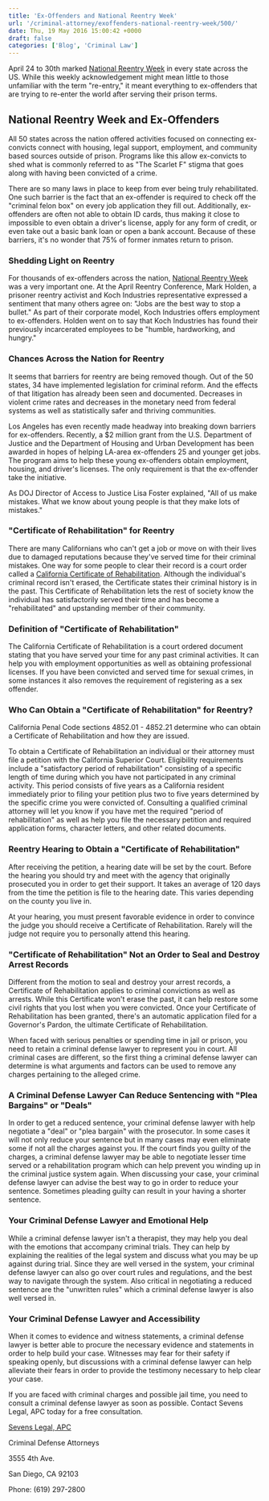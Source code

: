 ```yaml
---
title: 'Ex-Offenders and National Reentry Week'
url: '/criminal-attorney/exoffenders-national-reentry-week/500/'
date: Thu, 19 May 2016 15:00:42 +0000
draft: false
categories: ['Blog', 'Criminal Law']
---
```


April 24 to 30th marked [National Reentry Week](https://www.sevenslegal.com/) in every state across the US. While this weekly acknowledgement might mean little to those unfamiliar with the term "re-entry," it meant everything to ex-offenders that are trying to re-enter the world after serving their prison terms.

National Reentry Week and Ex-Offenders
--------------------------------------

All 50 states across the nation offered activities focused on connecting ex-convicts connect with housing, legal support, employment, and community based sources outside of prison. Programs like this allow ex-convicts to shed what is commonly referred to as "The Scarlet F" stigma that goes along with having been convicted of a crime.

There are so many laws in place to keep from ever being truly rehabilitated. One such barrier is the fact that an ex-offender is required to check off the "criminal felon box" on every job application they fill out. Additionally, ex-offenders are often not able to obtain ID cards, thus making it close to impossible to even obtain a driver's license, apply for any form of credit, or even take out a basic bank loan or open a bank account. Because of these barriers, it's no wonder that 75% of former inmates return to prison.

### Shedding Light on Reentry

For thousands of ex-offenders across the nation, [National Reentry Week](https://www.sevenslegal.com/) was a very important one. At the April Reentry Conference, Mark Holden, a prisoner reentry activist and Koch Industries representative expressed a sentiment that many others agree on: "Jobs are the best way to stop a bullet." As part of their corporate model, Koch Industries offers employment to ex-offenders. Holden went on to say that Koch Industries has found their previously incarcerated employees to be "humble, hardworking, and hungry."

### Chances Across the Nation for Reentry

It seems that barriers for reentry are being removed though. Out of the 50 states, 34 have implemented legislation for criminal reform. And the effects of that litigation has already been seen and documented. Decreases in violent crime rates and decreases in the monetary need from federal systems as well as statistically safer and thriving communities.

Los Angeles has even recently made headway into breaking down barriers for ex-offenders. Recently, a $2 million grant from the U.S. Department of Justice and the Department of Housing and Urban Development has been awarded in hopes of helping LA-area ex-offenders 25 and younger get jobs. The program aims to help these young ex-offenders obtain employment, housing, and driver's licenses. The only requirement is that the ex-offender take the initiative.

As DOJ Director of Access to Justice Lisa Foster explained, "All of us make mistakes. What we know about young people is that they make lots of mistakes."

### "Certificate of Rehabilitation" for Reentry

There are many Californians who can't get a job or move on with their lives due to damaged reputations because they've served time for their criminal mistakes. One way for some people to clear their record is a court order called a [California Certificate of Rehabilitation](https://www.sevenslegal.com/). Although the individual's criminal record isn't erased, the Certificate states their criminal history is in the past. This Certificate of Rehabilitation lets the rest of society know the individual has satisfactorily served their time and has become a "rehabilitated" and upstanding member of their community.

### Definition of "Certificate of Rehabilitation"

The California Certificate of Rehabilitation is a court ordered document stating that you have served your time for any past criminal activities. It can help you with employment opportunities as well as obtaining professional licenses. If you have been convicted and served time for sexual crimes, in some instances it also removes the requirement of registering as a sex offender.

### Who Can Obtain a "Certificate of Rehabilitation" for Reentry?

California Penal Code sections 4852.01 - 4852.21 determine who can obtain a Certificate of Rehabilitation and how they are issued.

To obtain a Certificate of Rehabilitation an individual or their attorney must file a petition with the California Superior Court. Eligibility requirements include a "satisfactory period of rehabilitation" consisting of a specific length of time during which you have not participated in any criminal activity. This period consists of five years as a California resident immediately prior to filing your petition plus two to five years determined by the specific crime you were convicted of. Consulting a qualified criminal attorney will let you know if you have met the required "period of rehabilitation" as well as help you file the necessary petition and required application forms, character letters, and other related documents.

### Reentry Hearing to Obtain a "Certificate of Rehabilitation"

After receiving the petition, a hearing date will be set by the court. Before the hearing you should try and meet with the agency that originally prosecuted you in order to get their support. It takes an average of 120 days from the time the petition is file to the hearing date. This varies depending on the county you live in.

At your hearing, you must present favorable evidence in order to convince the judge you should receive a Certificate of Rehabilitation. Rarely will the judge not require you to personally attend this hearing.

### "Certificate of Rehabilitation" Not an Order to Seal and Destroy Arrest Records

Different from the motion to seal and destroy your arrest records, a Certificate of Rehabilitation applies to criminal convictions as well as arrests. While this Certificate won't erase the past, it can help restore some civil rights that you lost when you were convicted. Once your Certificate of Rehabilitation has been granted, there's an automatic application filed for a Governor's Pardon, the ultimate Certificate of Rehabilitation.

When faced with serious penalties or spending time in jail or prison, you need to retain a criminal defense lawyer to represent you in court. All criminal cases are different, so the first thing a criminal defense lawyer can determine is what arguments and factors can be used to remove any charges pertaining to the alleged crime.

### A Criminal Defense Lawyer Can Reduce Sentencing with "Plea Bargains" or "Deals"

In order to get a reduced sentence, your criminal defense lawyer with help negotiate a "deal" or "plea bargain" with the prosecutor. In some cases it will not only reduce your sentence but in many cases may even eliminate some if not all the charges against you. If the court finds you guilty of the charges, a criminal defense lawyer may be able to negotiate lesser time served or a rehabilitation program which can help prevent you winding up in the criminal justice system again. When discussing your case, your criminal defense lawyer can advise the best way to go in order to reduce your sentence. Sometimes pleading guilty can result in your having a shorter sentence.

### Your Criminal Defense Lawyer and Emotional Help

While a criminal defense lawyer isn't a therapist, they may help you deal with the emotions that accompany criminal trials. They can help by explaining the realities of the legal system and discuss what you may be up against during trial. Since they are well versed in the system, your criminal defense lawyer can also go over court rules and regulations, and the best way to navigate through the system. Also critical in negotiating a reduced sentence are the "unwritten rules" which a criminal defense lawyer is also well versed in.

### Your Criminal Defense Lawyer and Accessibility

When it comes to evidence and witness statements, a criminal defense lawyer is better able to procure the necessary evidence and statements in order to help build your case. Witnesses may fear for their safety if speaking openly, but discussions with a criminal defense lawyer can help alleviate their fears in order to provide the testimony necessary to help clear your case.

If you are faced with criminal charges and possible jail time, you need to consult a criminal defense lawyer as soon as possible. Contact Sevens Legal, APC today for a free consultation.

[Sevens Legal, APC](https://www.sevenslegal.com/ "Sevens Legal, APC")

Criminal Defense Attorneys

3555 4th Ave.

San Diego, CA 92103

Phone: (619) 297-2800